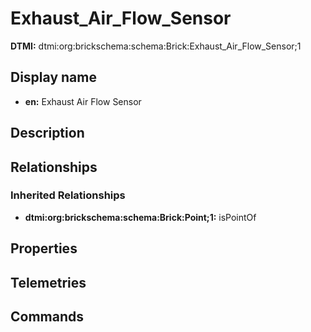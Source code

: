 # Exhaust_Air_Flow_Sensor
**DTMI:** dtmi:org:brickschema:schema:Brick:Exhaust_Air_Flow_Sensor;1
## Display name
- **en:** Exhaust Air Flow Sensor
## Description
## Relationships
### Inherited Relationships
* **dtmi:org:brickschema:schema:Brick:Point;1:** isPointOf
## Properties
## Telemetries
## Commands
